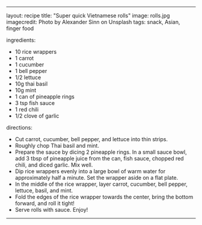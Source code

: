 ---

layout: recipe
title:  "Super quick Vietnamese rolls"
image: rolls.jpg
imagecredit: Photo by Alexander Sinn on Unsplash
tags: snack, Asian, finger food

ingredients:
- 10 rice wrappers
- 1 carrot
- 1 cucumber
- 1 bell pepper
- 1/2 lettuce
- 10g thai basil
- 10g mint
- 1 can of pineapple rings
- 3 tsp fish sauce
- 1 red chili
- 1/2 clove of garlic

directions:
- Cut carrot, cucumber, bell pepper, and lettuce into thin strips.
- Roughly chop Thai basil and mint.
- Prepare the sauce by dicing 2 pineapple rings. In a small sauce bowl, add 3 tbsp of pineapple juice from the can, fish sauce, chopped red chili, and diced garlic. Mix well.
- Dip rice wrappers evenly into a large bowl of warm water for approximately half a minute. Set the wrapper aside on a flat plate.
- In the middle of the rice wrapper, layer carrot, cucumber, bell pepper, lettuce, basil, and mint.
- Fold the edges of the rice wrapper towards the center, bring the bottom forward, and roll it tight! 
- Serve rolls with sauce. Enjoy!

---